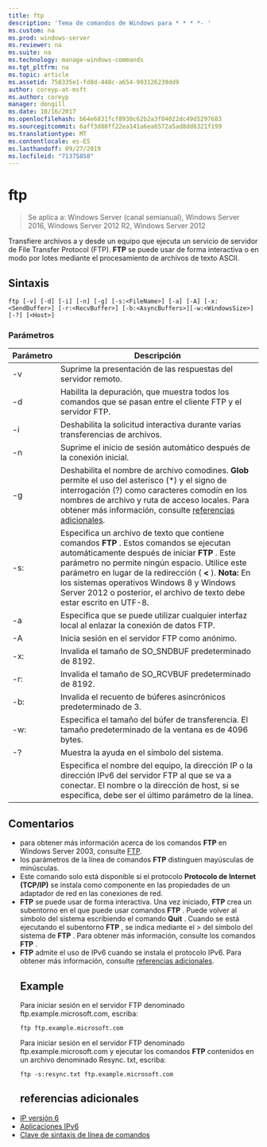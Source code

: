 ```yaml
---
title: ftp
description: 'Tema de comandos de Windows para * * * *- '
ms.custom: na
ms.prod: windows-server
ms.reviewer: na
ms.suite: na
ms.technology: manage-windows-commands
ms.tgt_pltfrm: na
ms.topic: article
ms.assetid: 758335e1-fd8d-448c-a654-993126239dd9
author: coreyp-at-msft
ms.author: coreyp
manager: dongill
ms.date: 10/16/2017
ms.openlocfilehash: b64e6831fcf8930c62b2a3f04022dc49d5297683
ms.sourcegitcommit: 6aff3d88ff22ea141a6ea6572a5ad8dd6321f199
ms.translationtype: MT
ms.contentlocale: es-ES
ms.lasthandoff: 09/27/2019
ms.locfileid: "71375858"
---
```

# <a name="ftp"></a>ftp

>Se aplica a: Windows Server (canal semianual), Windows Server 2016, Windows Server 2012 R2, Windows Server 2012

Transfiere archivos a y desde un equipo que ejecuta un servicio de servidor de File Transfer Protocol (FTP). **FTP** se puede usar de forma interactiva o en modo por lotes mediante el procesamiento de archivos de texto ASCII. 
## <a name="syntax"></a>Sintaxis
```
ftp [-v] [-d] [-i] [-n] [-g] [-s:<FileName>] [-a] [-A] [-x:<SendBuffer>] [-r:<RecvBuffer>] [-b:<AsyncBuffers>][-w:<WindowsSize>]  [-?] [<Host>]
```
### <a name="parameters"></a>Parámetros

|     Parámetro     |                                                                                                                                                      Descripción                                                                                                                                                      |
|-------------------|-----------------------------------------------------------------------------------------------------------------------------------------------------------------------------------------------------------------------------------------------------------------------------------------------------------------------|
|        -v         |                                                                                                                                    Suprime la presentación de las respuestas del servidor remoto.                                                                                                                                     |
|        -d         |                                                                                                               Habilita la depuración, que muestra todos los comandos que se pasan entre el cliente FTP y el servidor FTP.                                                                                                                |
|        -i         |                                                                                                                            Deshabilita la solicitud interactiva durante varias transferencias de archivos.                                                                                                                             |
|        -n         |                                                                                                                                    Suprime el inicio de sesión automático después de la conexión inicial.                                                                                                                                     |
|        -g         |                                         Deshabilita el nombre de archivo comodines.  **Glob** permite el uso del asterisco (\*) y el signo de interrogación (?) como caracteres comodín en los nombres de archivo y ruta de acceso locales. Para obtener más información, consulte [referencias adicionales](ftp.md#BKMK_additionalRef).                                          |
|   -s: <FileName>   | Especifica un archivo de texto que contiene comandos **FTP** . Estos comandos se ejecutan automáticamente después de iniciar **FTP** . Este parámetro no permite ningún espacio. Utilice este parámetro en lugar de la redirección ( **<** ). **Nota:** En los sistemas operativos Windows 8 y Windows Server 2012 o posterior, el archivo de texto debe estar escrito en UTF-8. |
|        -a         |                                                                                                                 Especifica que se puede utilizar cualquier interfaz local al enlazar la conexión de datos FTP.                                                                                                                  |
|        -A         |                                                                                                                                        Inicia sesión en el servidor FTP como anónimo.                                                                                                                                         |
|  -x: <SendBuffer>  |                                                                                                                                     Invalida el tamaño de SO_SNDBUF predeterminado de 8192.                                                                                                                                     |
|  -r: <RecvBuffer>  |                                                                                                                                     Invalida el tamaño de SO_RCVBUF predeterminado de 8192.                                                                                                                                     |
| -b: <AsyncBuffers> |                                                                                                                                    Invalida el recuento de búferes asincrónicos predeterminado de 3.                                                                                                                                     |
| -w: <WindowsSize>  |                                                                                                                   Especifica el tamaño del búfer de transferencia. El tamaño predeterminado de la ventana es de 4096 bytes.                                                                                                                   |
|        -?         |                                                                                                                                         Muestra la ayuda en el símbolo del sistema.                                                                                                                                          |
|      <host>       |                                                                    Especifica el nombre del equipo, la dirección IP o la dirección IPv6 del servidor FTP al que se va a conectar. El nombre o la dirección de host, si se especifica, debe ser el último parámetro de la línea.                                                                    |

## <a name="remarks"></a>Comentarios
- para obtener más información acerca de los comandos **FTP** en Windows Server 2003, consulte [FTP](https://technet.microsoft.com/library/cc756013(v=ws.10).aspx).
- los parámetros de la línea de comandos **FTP** distinguen mayúsculas de minúsculas.
- Este comando solo está disponible si el protocolo **Protocolo de Internet (TCP/IP)** se instala como componente en las propiedades de un adaptador de red en las conexiones de red.
- **FTP** se puede usar de forma interactiva. Una vez iniciado, **FTP** crea un subentorno en el que puede usar comandos **FTP** . Puede volver al símbolo del sistema escribiendo el comando **Quit** . Cuando se está ejecutando el subentorno **FTP** , se indica mediante el > del símbolo del sistema de **FTP** . Para obtener más información, consulte los comandos **FTP** .
- **FTP** admite el uso de IPv6 cuando se instala el protocolo IPv6. Para obtener más información, consulte [referencias adicionales](ftp.md#BKMK_additionalRef).
  ## <a name="BKMK_Examples"></a>Example
  Para iniciar sesión en el servidor FTP denominado ftp.example.microsoft.com, escriba:
  ```
  ftp ftp.example.microsoft.com
  ```
  Para iniciar sesión en el servidor FTP denominado ftp.example.microsoft.com y ejecutar los comandos **FTP** contenidos en un archivo denominado Resync. txt, escriba:
  ```
  ftp -s:resync.txt ftp.example.microsoft.com
  ```
  ## <a name="BKMK_additionalRef"></a>referencias adicionales
- [IP versión 6](https://technet.microsoft.com/library/cc738636(v=ws.10).aspx)
- [Aplicaciones IPv6](https://technet.microsoft.com/library/cc782509(v=ws.10).aspx)
- [Clave de sintaxis de línea de comandos](command-line-syntax-key.md)
